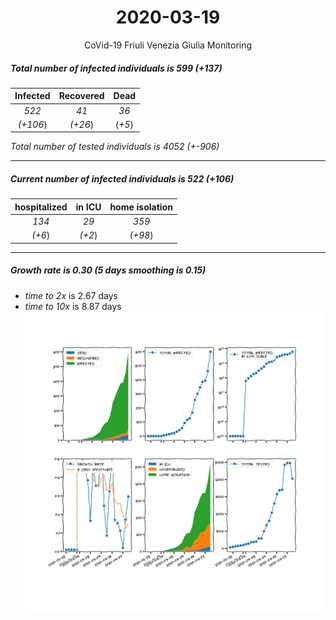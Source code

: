 <div align='center'>

# 2020-03-19
CoVid-19 Friuli Venezia Giulia Monitoring
</div>

##### Total number of infected individuals is 599 (+137)
Infected | Recovered | Dead
:---: | :---: | :---:
*522* | *41* | *36*
*(+106*) | *(+26*) | (*+5*)

*Total number of tested individuals is 4052 (+-906)*
***
##### Current number of infected individuals is 522 (+106)
hospitalized | in ICU | home isolation
:---: | :---: | :---:
*134* |*29* |*359*
*(+6*) |*(+2*) |*(+98*)
***
##### Growth rate is 0.30 (5 days smoothing is 0.15)
- *time to 2x* is 2.67 days
- *time to 10x* is 8.87 days
![stats][stats]

[stats]: stats_FriuliVeneziaGiulia.png
